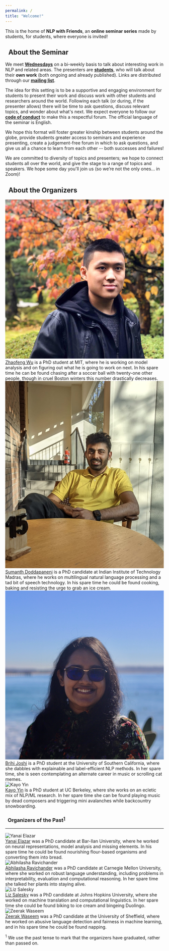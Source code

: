 ```yaml
---
permalink: /
title: "Welcome!"
---
```



This is the home of **NLP with Friends**, 
an **online seminar series** made by students, for students, where everyone is invited!


## <i class="fas fa-fw fa-chalkboard-teacher"></i>&nbsp; About the Seminar

We meet [**Wednesdays**](/faq/#when-do-we-meet) on a bi-weekly basis to talk about interesting work in NLP and related areas. The presenters are [**students**](/faq/#who-are-our-speakers), who will talk about their **own work** (both ongoing and already published). Links are distributed through our [**mailing list**](/faq/#how-do-i-join-the-mailing-list).

The idea for this setting is to be a supportive and engaging environment for students to present their work and discuss work with other students and researchers around the world. 
Following each talk (or during, if the presenter allows) there will be time to ask questions, discuss relevant topics, and wonder about what's next.
We expect everyone to follow our [**code of conduct**](/code-of-conduct) to make this a respectful forum.
The official language of the seminar is English.

We hope this format will foster greater kinship between students around the globe, provide students greater access to seminars and experience presenting, create a judgement-free forum in which to ask questions, and give us all a chance to learn from each other -- both successes and failures!

We are committed to diversity of topics and presenters; we hope to connect students all over the world, and give the stage to a range of topics and speakers. 
<span title="(Lennon, 1971)">We hope some day you'll join us (so we’re not the only ones... in Zoom)!</span>


## <i class="fas fa-fw fa-people-arrows"></i>&nbsp; About the Organizers

<div class="organizer-wrapper organizer-left">
  <div class="organizer-img">
    <img src="/assets/images/organizers/zhaofeng.jpg" alt="Zhaofeng Wu">
  </div>
  <div class="organizer-bio">
    <a href="https://zhaofengwu.github.io/" target="_blank">Zhaofeng Wu</a> is a PhD student at MIT, where he is working on model analysis and on figuring out what he is going to work on next. In his spare time he can be found chasing after a soccer ball with twenty-one other people, though in cruel Boston winters this number drastically decreases.
  </div>
</div>

<div class="organizer-wrapper organizer-left">
  <div class="organizer-img">
    <img src="/assets/images/organizers/sumanth.jpg" alt="Sumanth Doddapaneni">
  </div>
  <div class="organizer-bio">
    <a href="https://sumanthd17.github.io" target="_blank">Sumanth Doddapaneni</a> is a PhD candidate at Indian Institute of Technology Madras, where he works on multilingual natural language processing and a tad bit of speech technology. In his spare time he could be found cooking, baking and resisting the urge to grab an ice cream.
  </div>
</div>

<div class="organizer-wrapper organizer-left">
  <div class="organizer-img">
    <img src="/assets/images/organizers/brihi.jpg" alt="Brihi Joshi">
  </div>
  <div class="organizer-bio">
    <a href="https://brihijoshi.github.io" target="_blank">Brihi Joshi</a> is a PhD student at the University of Southern California, where she dabbles with explainable and label-efficient NLP methods. In her spare time, she is seen contemplating an alternate career in music or scrolling cat memes. 
  </div>
</div>

<div class="organizer-wrapper organizer-right">
  <div class="organizer-img">
    <img src="/assets/images/placeholders/kayo.png" alt="Kayo Yin">
  </div>
  <div class="organizer-bio">
    <a href="https://kayoyin.github.io" target="_blank">Kayo Yin</a> is a PhD student at UC Berkeley, where she works on an ecletic mix of NLP/ML research. In her spare time she can be found playing music by dead composers and triggering mini avalanches while backcountry snowboarding.
  </div>
</div>


### <i class="fas fa-user-friends"></i>&nbsp; Organizers of the Past<sup>[1](#footnote1)</sup>
<hr>

<div class="organizer-wrapper organizer-left">
  <div class="organizer-img">
    <img src="/assets/images/organizers/yanai.jpg" alt="Yanai Elazar">
  </div>
  <div class="organizer-bio">
    <a href="https://yanaiela.github.io/" target="_blank">Yanai Elazar</a> was a PhD candidate at Bar-Ilan University, where he worked on neural representations, model analysis and missing elements. In his spare time he could be found nourishing flour-based organisms and converting them into bread.
  </div>
</div>

<div class="organizer-wrapper organizer-right">
  <div class="organizer-img">
    <img src="/assets/images/organizers/lasha.jpg" alt="Abhilasha Ravichander">
  </div>
  <div class="organizer-bio">
    <a href="https://www.cs.cmu.edu/~aravicha/" target="_blank">Abhilasha Ravichander</a> was a PhD candidate at Carnegie Mellon University, where she worked on robust language understanding, including problems in interpretability, evaluation and computational reasoning. In her spare time she talked her plants into staying alive.
  </div>
</div>

<div class="organizer-wrapper organizer-left">
  <div class="organizer-img">
    <img src="/assets/images/organizers/liz.jpg" alt="Liz Salesky">
  </div>
  <div class="organizer-bio">
    <a href="http://esalesky.github.io/" target="_blank">Liz Salesky</a> was a PhD candidate at Johns Hopkins University, where she worked on machine translation and computational linguistics. In her spare time she could be found biking to ice cream and bingeing Duolingo.
  </div>
</div>

<div class="organizer-wrapper organizer-right">
  <div class="organizer-img">
    <img src="/assets/images/organizers/zee.jpg" alt="Zeerak Waseem">
  </div>
  <div class="organizer-bio">
    <a href="https://twitter.com/ZeerakW" target="_blank">Zeerak Waseem</a> was a PhD candidate at the University of Sheffield, where he worked on abusive language detection and fairness in machine learning, and in his spare time he could be found napping.
  </div>
</div>

<a name="footnote1"><sup>1</sup></a> We use the past tense to mark that the organizers have graduated, rather than passed on.


<meta name="twitter:card" content="summary_large_image" />
<meta name="twitter:site" content="@NLPwithFriends" />
<meta name="twitter:creator" content="@NLPwithFriends" />
<meta name="twitter:title" content="NLP with Friends" />
<meta name="twitter:description" content="An online seminar series covering topics relating to NLP -- made for students, by students." />
<meta name="twitter:image" content="https://nlpwithfriends.com/assets/images/logo.png" />
